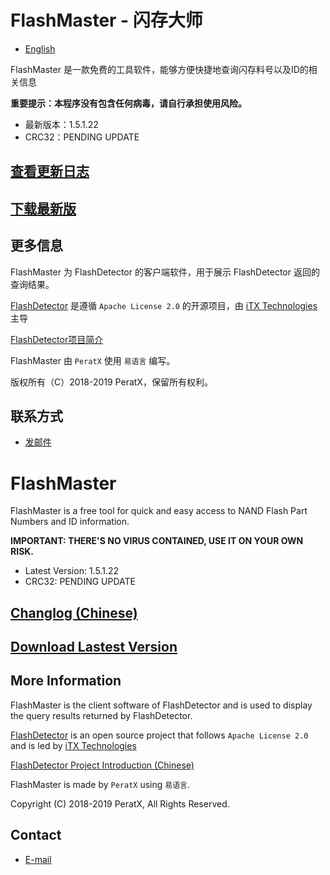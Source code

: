 # FlashMaster - 闪存大师

* [English](#user-content-flashmaster)

FlashMaster 是一款免费的工具软件，能够方便快捷地查询闪存料号以及ID的相关信息

**重要提示：本程序没有包含任何病毒，请自行承担使用风险。**

* 最新版本：1.5.1.22
* CRC32：PENDING UPDATE

## [查看更新日志](https://coding.net/u/PeratX/p/FlashMaster/git/blob/master/changelog.txt)

## [下载最新版](https://coding.net/api/share/download/04aa7962-37fd-458d-b5fb-4a2ca084b7b2)

## 更多信息

FlashMaster 为 FlashDetector 的客户端软件，用于展示 FlashDetector 返回的查询结果。

[FlashDetector](https://github.com/iTXTech/FlashDetector) 是遵循 `Apache License 2.0` 的开源项目，由 [iTX Technologies](https://itxtech.org) 主导

[FlashDetector项目简介](https://coding.net/api/share/download/a26bee9f-d2c6-427a-997a-41bee13c9d5d)

FlashMaster 由 `PeratX` 使用 `易语言` 编写。

版权所有（C）2018-2019 PeratX，保留所有权利。

## 联系方式

* [发邮件](mailto:peratx@itxtech.org)

# FlashMaster

FlashMaster is a free tool for quick and easy access to NAND Flash Part Numbers and ID information.

**IMPORTANT: THERE'S NO VIRUS CONTAINED, USE IT ON YOUR OWN RISK.**

* Latest Version: 1.5.1.22
* CRC32: PENDING UPDATE

## [Changlog (Chinese)](https://coding.net/u/PeratX/p/FlashMaster/git/blob/master/changelog.txt)

## [Download Lastest Version](https://coding.net/api/share/download/a26bee9f-d2c6-427a-997a-41bee13c9d5d)

## More Information

FlashMaster is the client software of FlashDetector and is used to display the query results returned by FlashDetector.

[FlashDetector](https://github.com/iTXTech/FlashDetector) is an open source project that follows `Apache License 2.0` and is led by [iTX Technologies](https://itxtech.org)

[FlashDetector Project Introduction (Chinese)](https://peratx.net/index.php/2019/01/13/flashdetector-brief-intro.html)

FlashMaster is made by `PeratX` using `易语言`.

Copyright (C) 2018-2019 PeratX, All Rights Reserved.

## Contact

* [E-mail](mailto:peratx@itxtech.org)